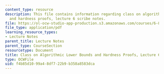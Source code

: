 ```yaml
---
content_type: resource
description: This file contains information regarding class on algorithmic lower bounds
  and hardness proofs, lecture 6 scribe notes.
file: https://ol-ocw-studio-app-production.s3.amazonaws.com/courses/6-890-algorithmic-lower-bounds-fun-with-hardness-proofs-fall-2014/f4b85d1099a48df722b9b358a8583dca_MIT6_890F14_Lec6.pdf
file_type: application/pdf
learning_resource_types:
- Lecture Notes
parent_title: Lecture Notes
parent_type: CourseSection
resourcetype: Document
title: Class on Algorithmic Lower Bounds and Hardness Proofs, Lecture 6 Scribe Notes
type: OCWFile
uid: f4b85d10-99a4-8df7-22b9-b358a8583dca
---
```

